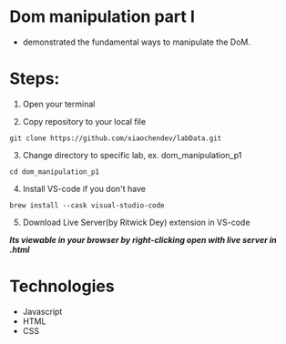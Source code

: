 # Dom manipulation part I
- demonstrated the fundamental ways to manipulate the DoM.

# Steps:

1. Open your terminal

2. Copy repository to your local file
```
git clone https://github.com/xiaochendev/labData.git
```

3. Change directory to specific lab, ex. dom_manipulation_p1
```
cd dom_manipulation_p1
```

4. Install VS-code if you don't have
```
brew install --cask visual-studio-code
```

5. Download Live Server(by Ritwick Dey) extension in VS-code

***Its viewable in your browser by right-clicking open with live server in .html***


# Technologies
- Javascript
- HTML
- CSS